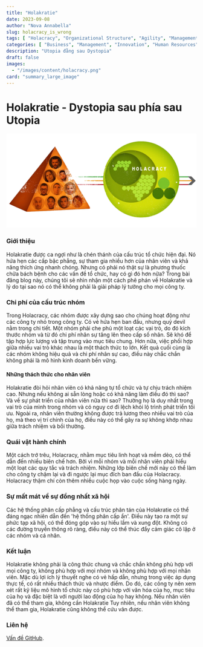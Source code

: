 ```yaml
---
title: "Holakratie"
date: 2023-09-08
author: "Nova Annabella"
slug: holacracy_is_wrong
tags: [ "Holacracy", "Organizational Structure", "Agility", "Management", "Leadership", "Employee Engagement", "Bureaucracy", "Business Strategy" ]
categories: [ "Business", "Management", "Innovation", "Human Resources" ]
description: "Utopia đằng sau Dystopia"
draft: false
images:
  - "/images/content/holacracy.png"
card: "summary_large_image"
---
```



# Holakratie - Dystopia sau phía sau Utopia

![aws_costs_twitter_1](/images/content/holacracy.png)

### Giới thiệu

Holakratie được ca ngợi như là chén thánh của cấu trúc tổ chức hiện đại. Nó hứa hẹn các cấp bậc phẳng, sự tham gia nhiều
hơn của nhân viên và khả năng thích ứng nhanh chóng. Nhưng có phải nó thật sự là phương thuốc chữa bách bệnh cho các vấn
đề tổ chức, hay có gì đó hơn nữa? Trong bài đăng blog này, chúng tôi sẽ nhìn nhận một cách phê phán về Holakratie và lý
do tại sao nó có thể không phải là giải pháp lý tưởng cho mọi công ty.

### Chi phí của cấu trúc nhóm

Trong Holacracy, các nhóm được xây dựng sao cho chúng hoạt động như các công ty nhỏ trong công ty. Có vẻ hứa hẹn ban
đầu, nhưng quỷ devil nằm trong chi tiết. Một nhóm phải che phủ một loạt các vai trò, do đó kích thước nhóm và từ đó chi
phí nhân sự tăng lên theo cấp số nhân. Sẽ khó để tập hợp lực lượng và tập trung vào mục tiêu chung. Hơn nữa, việc phối
hợp giữa nhiều vai trò khác nhau là một thách thức to lớn. Kết quả cuối cùng là các nhóm không hiệu quả và chi phí nhân
sự cao, điều này chắc chắn không phải là mô hình kinh doanh bền vững.

#### Những thách thức cho nhân viên

Holakratie đòi hỏi nhân viên có khả năng tự tổ chức và tự chịu trách nhiệm cao. Nhưng nếu không ai sẵn lòng hoặc có khả
năng làm điều đó thì sao? Và về sự phát triển của nhân viên nữa thì sao? Thường họ là duy nhất trong vai trò của mình
trong nhóm và có nguy cơ đi lệch khỏi lộ trình phát triển tối ưu. Ngoài ra, nhân viên thường không được trả lương theo
nhiều vai trò của họ, mà theo vị trí chính của họ, điều này có thể gây ra sự không khớp nhau giữa trách nhiệm và bồi
thường.

### Quái vật hành chính

Một cách trớ trêu, Holacracy, nhằm mục tiêu linh hoạt và mềm dẻo, có thể dẫn đến nhiều biên chế hơn. Bởi vì mỗi nhóm và
mỗi nhân viên phải hiểu một loạt các quy tắc và trách nhiệm. Những lớp biên chế mới này có thể làm cho công ty chậm lại
và đi ngược lại mục đích ban đầu của Holacracy. Holacracy thậm chí còn thêm nhiều cuộc họp vào cuộc sống hàng ngày.

### Sự mất mát về sự đồng nhất xã hội

Các hệ thống phân cấp phẳng và cấu trúc phân tán của Holakratie có thể đáng ngạc nhiên dẫn đến 'hệ thống phân cấp ẩn'.
Điều này tạo ra một sự phức tạp xã hội, có thể đóng góp vào sự hiểu lầm và xung đột. Không có các đường truyền thông rõ
ràng, điều này có thể thúc đẩy cảm giác cô lập ở các nhóm và cá nhân.

### Kết luận

Holakratie không phải là công thức chung và chắc chắn không phù hợp với mọi công ty, không phù hợp với mọi nhóm và không
phù hợp với mọi nhân viên. Mặc dù lợi ích lý thuyết nghe có vẻ hấp dẫn, nhưng trong việc áp dụng thực tế, có rất nhiều
thách thức và nhược điểm. Do đó, các công ty nên xem xét rất kỹ liệu mô hình tổ chức này có phù hợp với văn hóa của họ,
mục tiêu của họ và đặc biệt là với người lao động của họ hay không. Nếu nhân viên đã có thể tham gia, không cần
Holakratie Tuy nhiên, nếu nhân viên không thể tham gia, Holakratie cũng không thể cứu vãn được.

### Liên hệ

[Vấn đề GitHub](https://github.com/NovaAnnabella/the_unspoken/issues/new/choose).
